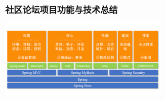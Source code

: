# 社区论坛项目功能与技术总结

![项目总结](https://github.com/ZorrowHu/community/blob/master/src/%E9%A1%B9%E7%9B%AE%E6%80%BB%E7%BB%93.png)
